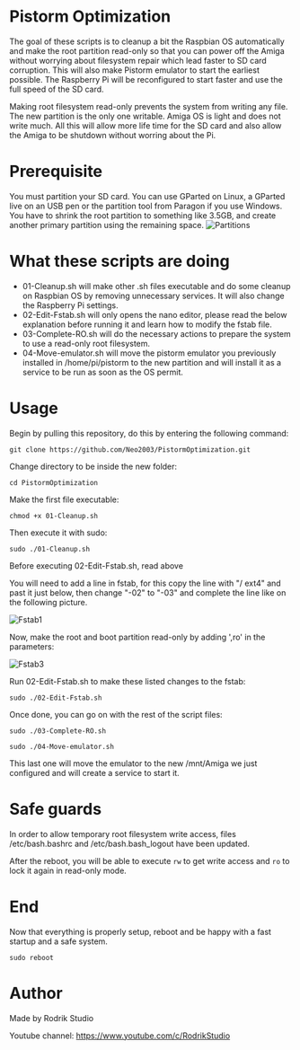 # Pistorm Optimization

The goal of these scripts is to cleanup a bit the Raspbian OS automatically and make the root partition read-only so that you can power off the Amiga without worrying about filesystem repair which lead faster to SD card corruption. This will also make Pistorm emulator to start the earliest possible.
The Raspberry Pi will be reconfigured to start faster and use the full speed of the SD card.

Making root filesystem read-only prevents the system from writing any file. The new partition is the only one writable. Amiga OS is light and does not write much. All this will allow more life time for the SD card and also allow the Amiga to be shutdown without worring about the Pi.

# Prerequisite

You must partition your SD card. You can use GParted on Linux, a GParted live on an USB pen or the partition tool from Paragon if you use Windows.
You have to shrink the root partition to something like 3.5GB, and create another primary partition using the remaining space.
![Partitions](https://user-images.githubusercontent.com/28825/118687251-1618bf80-b805-11eb-9142-072d5efb29bd.png)

# What these scripts are doing

* 01-Cleanup.sh will make other .sh files executable and do some cleanup on Raspbian OS by removing unnecessary services. It will also change the Raspberry Pi settings.
* 02-Edit-Fstab.sh will only opens the nano editor, please read the below explanation before running it and learn how to modify the fstab file.
* 03-Complete-RO.sh will do the necessary actions to prepare the system to use a read-only root filesystem.
* 04-Move-emulator.sh will move the pistorm emulator you previously installed in /home/pi/pistorm to the new partition and will install it as a service to be run as soon as the OS permit.

# Usage 

Begin by pulling this repository, do this by entering the following command:

`git clone https://github.com/Neo2003/PistormOptimization.git`

Change directory to be inside the new folder:

`cd PistormOptimization`

Make the first file executable:

`chmod +x 01-Cleanup.sh`

Then execute it with sudo:

`sudo ./01-Cleanup.sh`

Before executing 02-Edit-Fstab.sh, read above

You will need to add a line in fstab, for this copy the line with "/    ext4" and past it just below, then change "-02" to "-03" and complete the line like on the following picture.


![Fstab1](https://user-images.githubusercontent.com/28825/118681842-32662d80-b800-11eb-8fd6-ba336a1b81d2.png)

Now, make the root and boot partition read-only by adding ',ro' in the parameters:

![Fstab3](https://user-images.githubusercontent.com/28825/119234617-31e6d300-bb2f-11eb-81df-78eb5956946b.png)

Run 02-Edit-Fstab.sh to make these listed changes to the fstab:

`sudo ./02-Edit-Fstab.sh`

Once done, you can go on with the rest of the script files:

`sudo ./03-Complete-RO.sh`

`sudo ./04-Move-emulator.sh`

This last one will move the emulator to the new /mnt/Amiga we just configured and will create a service to start it.

# Safe guards

In order to allow temporary root filesystem write access, files /etc/bash.bashrc and /etc/bash.bash_logout have been updated.

After the reboot, you will be able to execute `rw` to get write access and `ro` to lock it again in read-only mode.

# End

Now that everything is properly setup, reboot and be happy with a fast startup and a safe system.

`sudo reboot`

# Author

Made by Rodrik Studio

Youtube channel: https://www.youtube.com/c/RodrikStudio
